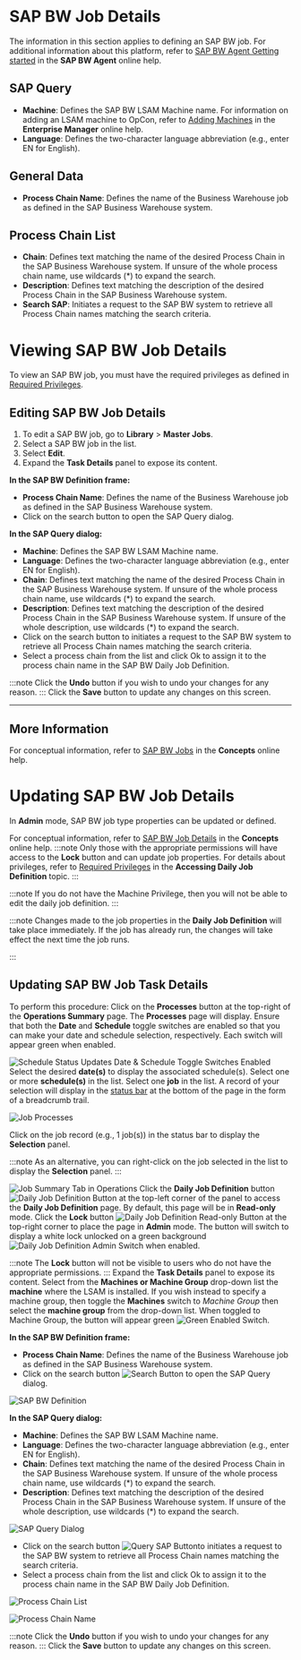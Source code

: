 # SAP BW Job Details

The information in this section applies to defining an SAP BW job. For additional information about this platform, refer to [SAP BW Agent Getting started](https://help.smatechnologies.com/opcon/agents/sap-bw/) in the **SAP BW Agent** online help.

## SAP Query

- **Machine**: Defines the SAP BW LSAM Machine name. For information on adding an LSAM machine to OpCon, refer to [Adding Machines](../Files/UI/Enterprise-Manager/Adding-Machines.md) in the **Enterprise Manager** online help.
- **Language**: Defines the two-character language abbreviation (e.g., enter EN for English).

## General Data

- **Process Chain Name**: Defines the name of the Business Warehouse job as defined in the SAP Business Warehouse system.

## Process Chain List

- **Chain**: Defines text matching the name of the desired Process Chain in the SAP Business Warehouse system. If unsure of the whole process chain name, use wildcards (\*) to expand the search.
- **Description**: Defines text matching the description of the desired Process Chain in the SAP Business Warehouse system.
- **Search SAP**: Initiates a request to the SAP BW system to retrieve all Process Chain names matching the search criteria.

# Viewing SAP BW Job Details

To view an SAP BW job, you must have the required privileges as defined in [Required Privileges](../Accessing-Master-Jobs.md#required-privileges).

## Editing SAP BW Job Details

1. To edit a SAP BW job, go to **Library** > **Master Jobs**.
1. Select a SAP BW job in the list.
1. Select **Edit**.
1. Expand the **Task Details** panel to expose its content.

**In the SAP BW Definition frame:**

- **Process Chain Name**: Defines the name of the Business Warehouse job as defined in the SAP Business Warehouse system.
- Click on the search button to open the SAP Query dialog.

**In the SAP Query dialog:**

- **Machine**: Defines the SAP BW LSAM Machine name.
- **Language**: Defines the two-character language abbreviation (e.g., enter EN for English).
- **Chain**: Defines text matching the name of the desired Process Chain in the SAP Business Warehouse system. If unsure of the whole process chain name, use wildcards (\*) to expand the search.
- **Description**: Defines text matching the description of the desired Process Chain in the SAP Business Warehouse system. If unsure of the whole description, use wildcards (\*) to expand the search.
- Click on the search button to initiates a request to the SAP BW system to retrieve all Process Chain names matching the search criteria.
- Select a process chain from the list and click Ok to assign it to the process chain name in the SAP BW Daily Job Definition.

:::note
Click the **Undo** button if you wish to undo your changes for any reason.
:::
Click the **Save** button to update any changes on this screen.

---

## More Information

For conceptual information, refer to [SAP BW Jobs](../../../../../../../job-types/sap-bw.md) in
the **Concepts** online help.

# Updating SAP BW Job Details

In **Admin** mode, SAP BW job type properties can be updated or defined.

For conceptual information, refer to [SAP BW Job Details](../../../job-types/sap-bw.md) in the **Concepts** online help.
:::note
Only those with the appropriate permissions will have access to the **Lock** button and can update job properties. For details about privileges, refer to [Required Privileges](Accessing-Daily-Job-Definition.md#Required) in the **Accessing Daily Job Definition** topic.
:::

:::note
If you do not have the Machine Privilege, then you will not be able to edit the daily job definition.
:::

:::note
Changes made to the job properties in the **Daily Job Definition** will take place immediately. If the job has already run, the changes will take effect the next time the job runs.

:::
## Updating SAP BW Job Task Details
To perform this procedure:
Click on the **Processes** button at the top-right of the **Operations Summary** page. The **Processes** page will display.
Ensure that both the **Date** and **Schedule** toggle switches are enabled so that you can make your date and schedule selection, respectively. Each switch will appear green when enabled.

![Schedule Status Updates Date & Schedule Toggle Switches Enabled](../Resources/Images/SM/Schedule-Status-Update_Date&ScheduleToggles_IBMi.png "Schedule Status Updates Date & Schedule Toggle Switches Enabled")
Select the desired **date(s)** to display the associated schedule(s).
Select one or more **schedule(s)** in the list.
Select one **job** in the list. A record of your selection will display in the [status bar](SM-UI-Layout.md#Status) at the bottom of the page in the form of a breadcrumb trail.

![Job Processes](../Resources/Images/SM/Job-ProcessesIBMi.png "Job Processes")

Click on the job record (e.g., 1 job(s)) in the status bar to display the **Selection** panel.

:::note
As an alternative, you can right-click on the job selected in the list to display the **Selection** panel.
:::

![Job Summary Tab in Operations](../Resources/Images/SM/Job-Summary-Tab-(IBMi).png "Job Summary Tab in Operations")
Click the **Daily Job Definition** button ![Daily Job Definition Button](../Resources/Images/SM/Daily-Job-Definition-Button.png "Daily Job Definition Button") at the top-left corner of the panel to access the **Daily Job Definition** page. By default, this page will be in **Read-only** mode.
Click the **Lock** button ![Daily Job Definition Read-only Button](../Resources/Images/SM/Daily-Job-Definition-Read-only-Button.png "Daily Job Definition Read-only Button") at the top-right corner to place the page in **Admin** mode. The button will switch to display a white lock unlocked on a green background ![Daily Job Definition Admin Switch](../Resources/Images/SM/Daily-Job-Definition-Admin-Button.png "Daily Job Definition Admin Switch") when enabled.

:::note
The **Lock** button will not be visible to users who do not have the appropriate permissions.
:::
Expand the **Task Details** panel to expose its content.
Select from the **Machines or Machine Group** drop-down list the **machine** where the LSAM is installed. If you wish instead to specify a machine group, then toggle the **Machines** switch to *Machine Group* then select the **machine group** from the drop-down list. When toggled to Machine Group, the button will appear green ![Green Enabled Switch](../Resources/Images/SM/Enabled-Switch.png "Green Enabled Switch").

**In the SAP BW Definition frame:**

- **Process Chain Name**: Defines the name of the Business Warehouse job as defined in the SAP Business Warehouse system.
- Click on the search button ![Search Button](../Resources/Images/SM/Search_Sap_Button.png "Search Button") to open the SAP Query dialog.

![SAP BW Definition](../Resources/Images/SM/SAP-BW-Job-Definition.png "SAP BW Definition")

**In the SAP Query dialog:**

- **Machine**: Defines the SAP BW LSAM Machine name. 
- **Language**: Defines the two-character language abbreviation (e.g., enter EN for English).
- **Chain**: Defines text matching the name of the desired Process Chain in the SAP Business Warehouse system. If unsure of the whole process chain name, use wildcards (\*) to expand the search.
- **Description**: Defines text matching the description of the desired Process Chain in the SAP Business Warehouse system. If unsure of the whole description, use wildcards (\*) to expand the search.

![SAP Query Dialog](../Resources/Images/SM/SAP-Query-Dialog.png "SAP Query Dialog")

- Click on the search button ![Query SAP Button](../Resources/Images/SM/Query-SAP-Button.png "Query SAP Button")to initiates a request to the SAP BW system to retrieve all Process Chain names matching the search criteria.
- Select a process chain from the list and click Ok to assign it to the process chain name in the SAP BW Daily Job Definition.

![Process Chain List](../Resources/Images/SM/Proccess-Chain-List.png "Process Chain List")

![Process Chain Name](../Resources/Images/SM/Process_Chain_Name.png "Process Chain Name")

:::note
Click the **Undo** button if you wish to undo your changes for any reason.
:::
Click the **Save** button to update any changes on this screen.
